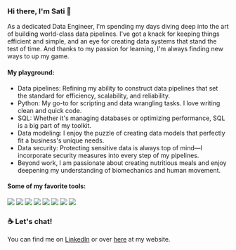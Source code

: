### Hi there, I'm Sati 👋

As a dedicated Data Engineer, I'm spending my days diving deep into the art of building world-class data pipelines. I've got a knack for keeping things efficient and simple, and an eye for creating data systems that stand the test of time. And thanks to my passion for learning, I'm always finding new ways to up my game.

#### My playground:
- Data pipelines: Refining my ability to construct data pipelines that set the standard for efficiency, scalability, and reliability.
- Python: My go-to for scripting and data wrangling tasks. I love writing clean and quick code.
- SQL: Whether it's managing databases or optimizing performance, SQL is a big part of my toolkit.
- Data modeling: I enjoy the puzzle of creating data models that perfectly fit a business's unique needs.
- Data security: Protecting sensitive data is always top of mind—I incorporate security measures into every step of my pipelines.
- Beyond work, I am passionate about creating nutritious meals and enjoy deepening my understanding of biomechanics and human movement.

#### Some of my favorite tools:

<img src="https://img.shields.io/badge/Airflow-017CEE?style=for-the-badge&logo=Apache%20Airflow&logoColor=white" /> <img src="https://img.shields.io/badge/Python-FFD43B?style=for-the-badge&logo=python&logoColor=blue" /> <img src="https://img.shields.io/badge/Flask-000000?style=for-the-badge&logo=flask&logoColor=white" /> <img src="https://img.shields.io/badge/Pandas-2C2D72?style=for-the-badge&logo=pandas&logoColor=white" />
<img src="https://img.shields.io/badge/Amazon_AWS-FF9900?style=for-the-badge&logo=amazonaws&logoColor=white" />
<img src="https://img.shields.io/badge/Apache_Kafka-231F20?style=for-the-badge&logo=apache-kafka&logoColor=white" />
<img src="https://img.shields.io/badge/Jira-0052CC?style=for-the-badge&logo=Jira&logoColor=white" />
<img src="https://img.shields.io/badge/GIT-E44C30?style=for-the-badge&logo=git&logoColor=white" /> 


### ☕️ Let's chat!
You can find me on [LinkedIn](https://www.linkedin.com/in/satiolasz/) or over [here](https://www.satiolasz.com) at my website.
